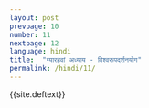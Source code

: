 ```yaml
---
layout: post
prevpage: 10
number: 11
nextpage: 12
language: hindi
title:  "ग्यारहवां अध्याय - विश्वरूपदर्शनयोग"
permalink: /hindi/11/
---
```


{{site.deftext}}